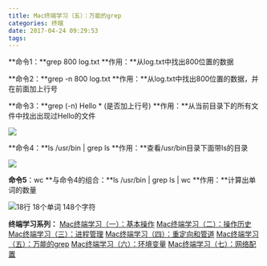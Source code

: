 ```yaml
---
title: Mac终端学习（五）：万能的grep
categories: 终端
date: 2017-04-24 09:29:53
tags:
---
```

**命令1：**grep 800 log.txt
**作用：**从log.txt中找出800位置的数据

**命令2：**grep -n 800 log.txt
**作用：**从log.txt中找出800位置的数据，并在前面加上行号

**命令3：**grep (-n) Hello \* (是否加上行号)
**作用：**从当前目录下的所有文件中找出出现过Hello的文件

![](http://upload-images.jianshu.io/upload_images/2319568-7fd351b3a442886d.png?imageMogr2/auto-orient/strip%7CimageView2/2/w/1240)
<!--more-->
**命令4：**ls /usr/bin | grep ls
**作用：**查看/usr/bin目录下面带ls的目录

![](http://upload-images.jianshu.io/upload_images/2319568-092a00adbf3c5c7c.png?imageMogr2/auto-orient/strip%7CimageView2/2/w/1240)

**命令5**：wc
**与命令4的组合：**ls /usr/bin | grep ls | wc
**作用：**计算出单词的数量

![18行 18个单词 148个字符](http://upload-images.jianshu.io/upload_images/2319568-6a6f5bfa85acf975.png?imageMogr2/auto-orient/strip%7CimageView2/2/w/1240)

**终端学习系列：**
[Mac终端学习（一）：基本操作](http://zhurunshi.com/Mac-Terminal-Learning-1/)
[Mac终端学习（二）：操作历史](http://zhurunshi.com/Mac-Terminal-Learning-2/)
[Mac终端学习（三）：进程管理](http://zhurunshi.com/Mac-Terminal-Learning-3/)
[Mac终端学习（四）：重定向和管道](http://zhurunshi.com/Mac-Terminal-Learning-4/)
[Mac终端学习（五）：万能的grep](http://zhurunshi.com/Mac-Terminal-Learning-5/)
[Mac终端学习（六）：环境变量](http://zhurunshi.com/Mac-Terminal-Learning-6/)
[Mac终端学习（七）：网络配置](http://zhurunshi.com/Mac-Terminal-Learning-7/)